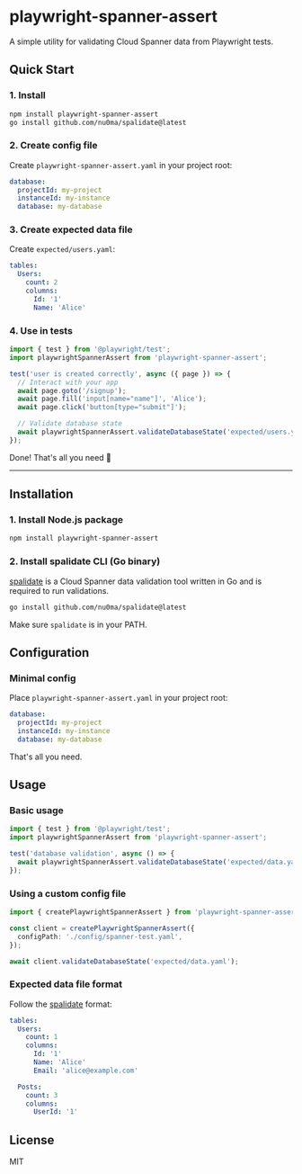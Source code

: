 # playwright-spanner-assert

A simple utility for validating Cloud Spanner data from Playwright tests.

## Quick Start

### 1. Install

```bash
npm install playwright-spanner-assert
go install github.com/nu0ma/spalidate@latest
```

### 2. Create config file

Create `playwright-spanner-assert.yaml` in your project root:

```yaml
database:
  projectId: my-project
  instanceId: my-instance
  database: my-database
```

### 3. Create expected data file

Create `expected/users.yaml`:

```yaml
tables:
  Users:
    count: 2
    columns:
      Id: '1'
      Name: 'Alice'
```

### 4. Use in tests

```ts
import { test } from '@playwright/test';
import playwrightSpannerAssert from 'playwright-spanner-assert';

test('user is created correctly', async ({ page }) => {
  // Interact with your app
  await page.goto('/signup');
  await page.fill('input[name="name"]', 'Alice');
  await page.click('button[type="submit"]');

  // Validate database state
  await playwrightSpannerAssert.validateDatabaseState('expected/users.yaml');
});
```

Done! That's all you need 🎉

---

## Installation

### 1. Install Node.js package

```bash
npm install playwright-spanner-assert
```

### 2. Install spalidate CLI (Go binary)

[spalidate](https://github.com/nu0ma/spalidate) is a Cloud Spanner data validation tool written in Go and is required to run validations.

```bash
go install github.com/nu0ma/spalidate@latest
```

Make sure `spalidate` is in your PATH.

## Configuration

### Minimal config

Place `playwright-spanner-assert.yaml` in your project root:

```yaml
database:
  projectId: my-project
  instanceId: my-instance
  database: my-database
```

That's all you need.

## Usage

### Basic usage

```ts
import { test } from '@playwright/test';
import playwrightSpannerAssert from 'playwright-spanner-assert';

test('database validation', async () => {
  await playwrightSpannerAssert.validateDatabaseState('expected/data.yaml');
});
```

### Using a custom config file

```ts
import { createPlaywrightSpannerAssert } from 'playwright-spanner-assert';

const client = createPlaywrightSpannerAssert({
  configPath: './config/spanner-test.yaml',
});

await client.validateDatabaseState('expected/data.yaml');
```

### Expected data file format

Follow the [spalidate](https://github.com/nu0ma/spalidate) format:

```yaml
tables:
  Users:
    count: 1
    columns:
      Id: '1'
      Name: 'Alice'
      Email: 'alice@example.com'

  Posts:
    count: 3
    columns:
      UserId: '1'
```

## License

MIT
